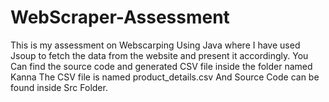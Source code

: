 # WebScraper-Assessment
This is my assessment on Webscarping Using Java where I have used Jsoup to fetch the data from the website and present it accordingly.
You Can find the source code and generated CSV file inside the folder named Kanna
The CSV file is named product_details.csv
And Source Code can be found inside Src Folder.
